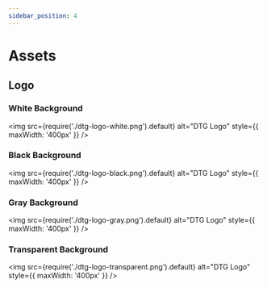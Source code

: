 ```yaml
---
sidebar_position: 4
---
```


# Assets

## Logo

### White Background
<img
  src={require('./dtg-logo-white.png').default}
  alt="DTG Logo"
  style={{ maxWidth: '400px' }}
/>

### Black Background
<img
  src={require('./dtg-logo-black.png').default}
  alt="DTG Logo"
  style={{ maxWidth: '400px' }}
/>

### Gray Background
<img
  src={require('./dtg-logo-gray.png').default}
  alt="DTG Logo"
  style={{ maxWidth: '400px' }}
/>

### Transparent Background
<img
  src={require('./dtg-logo-transparent.png').default}
  alt="DTG Logo"
  style={{ maxWidth: '400px' }}
/>
